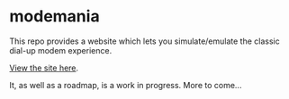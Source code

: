 # modemania

This repo provides a website which lets you simulate/emulate the classic dial-up modem experience.

[View the site here](https://modemania.andrewdelisa.com).

It, as well as a roadmap, is a work in progress. More to come...
